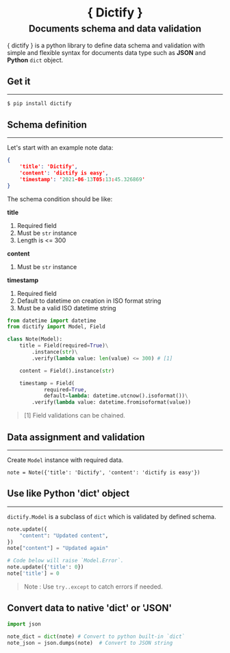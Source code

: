 <h1 style="width: 100%; text-align: center; margin-bottom: 0.5rem;">{ Dictify }</h1>

<h2 style="width: 100%; text-align: center; margin-top: 0.5rem;">Documents schema and data validation</h2>

<pkt-tag>{ dictify }</pkt-tag> is a python library to define data schema and validation with simple and flexible syntax for documents data type such as **JSON** and **Python** `dict` object.

## Get it
---

```shell
$ pip install dictify
```

## Schema definition
---
Let's start with an example note data:

```json
{
    'title': 'Dictify',
    'content': 'dictify is easy',
    'timestamp': '2021-06-13T05:13:45.326869'
}
```

The schema condition should be like:

**title**
1. Required field
2. Must be `str` instance
3. Length is <= 300

**content**
1. Must be `str` instance

**timestamp**
1. Required field
2. Default to datetime on creation in ISO format string
3. Must be a valid ISO datetime string


```python
from datetime import datetime
from dictify import Model, Field

class Note(Model):
    title = Field(required=True)\
        .instance(str)\
        .verify(lambda value: len(value) <= 300) # [1]

    content = Field().instance(str)

    timestamp = Field(
            required=True,
            default=lambda: datetime.utcnow().isoformat())\
        .verify(lambda value: datetime.fromisoformat(value))
```

> [1] Field validations can be chained.

## Data assignment and validation
---

Create `Model` instance with required data.

```
note = Note({'title': 'Dictify', 'content': 'dictify is easy'})
```

## Use like Python 'dict' object
---

`dictify.Model` is a subclass of `dict` which is validated by defined schema.

```python
note.update({
    "content": "Updated content",
})
note["content"] = "Updated again"

# Code below will raise `Model.Error`.
note.update({'title': 0})
note['title'] = 0
```

> Note : Use `try..except` to catch errors if needed.

## Convert data to native 'dict' or 'JSON'

```python
import json

note_dict = dict(note) # Convert to python built-in `dict`
note_json = json.dumps(note)  # Convert to JSON string
```